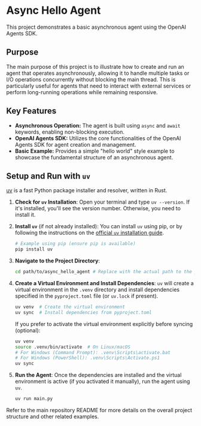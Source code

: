 # Async Hello Agent

This project demonstrates a basic asynchronous agent using the OpenAI Agents SDK.

## Purpose

The main purpose of this project is to illustrate how to create and run an agent that operates asynchronously, allowing it to handle multiple tasks or I/O operations concurrently without blocking the main thread. This is particularly useful for agents that need to interact with external services or perform long-running operations while remaining responsive.

## Key Features

- **Asynchronous Operation:** The agent is built using `async` and `await` keywords, enabling non-blocking execution.
- **OpenAI Agents SDK:** Utilizes the core functionalities of the OpenAI Agents SDK for agent creation and management.
- **Basic Example:** Provides a simple "hello world" style example to showcase the fundamental structure of an asynchronous agent.

## Setup and Run with `uv`

[uv](https://github.com/astral-sh/uv) is a fast Python package installer and resolver, written in Rust.

1.  **Check for `uv` Installation**:
    Open your terminal and type `uv --version`. If it's installed, you'll see the version number. Otherwise, you need to install it.

2.  **Install `uv`** (if not already installed):
    You can install `uv` using pip, or by following the instructions on the [official `uv` installation guide](https://github.com/astral-sh/uv#installation).
    ```bash
    # Example using pip (ensure pip is available)
    pip install uv
    ```

3.  **Navigate to the Project Directory**:
    ```bash
    cd path/to/async_hello_agent # Replace with the actual path to the project
    ```

4.  **Create a Virtual Environment and Install Dependencies**:
    `uv` will create a virtual environment in the `.venv` directory and install dependencies specified in the `pyproject.toml` file (or `uv.lock` if present).
    ```bash
    uv venv  # Create the virtual environment
    uv sync  # Install dependencies from pyproject.toml
    ```
    If you prefer to activate the virtual environment explicitly before syncing (optional):
    ```bash
    uv venv
    source .venv/bin/activate  # On Linux/macOS
    # For Windows (Command Prompt): .venv\Scripts\activate.bat
    # For Windows (PowerShell): .venv\Scripts\Activate.ps1
    uv sync
    ```

5.  **Run the Agent**:
    Once the dependencies are installed and the virtual environment is active (if you activated it manually), run the agent using `uv`.
    ```bash
    uv run main.py
    ```

Refer to the main repository README for more details on the overall project structure and other related examples.

